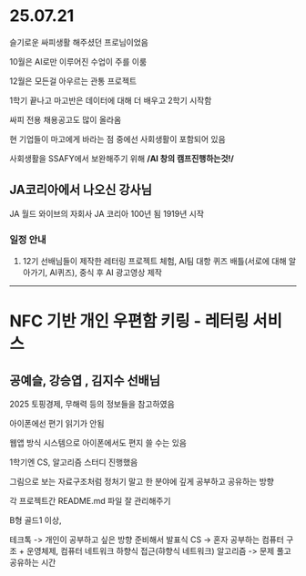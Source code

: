 # 25.07.21
슬기로운 싸피생활 해주셨던 프로님이었음

10월은 AI로만 이루어진 수업이 주를 이룸

12월은 모든걸 아우르는 관통 프로젝트

1학기 끝나고 마고반은 데이터에 대해 더 배우고 2학기 시작함

싸피 전용 채용공고도 많이 올라옴

현 기업들이 마고에게 바라는 점 중에선 사회생활이 포함되어 있음

사회생활을 SSAFY에서 보완해주기 위해 **/AI 창의 캠프진행하는것!/**


## JA코리아에서 나오신 강사님

JA 월드 와이브의 자회사 JA 코리아 100년 됨 1919년 시작

### 일정 안내
1. 12기 선배님들이 제작한 레터링 프로젝트 체험, AI팀 대항 퀴즈 배틀(서로에 대해 알아가기, AI퀴즈), 중식 후 AI 광고영상 제작
---
# NFC 기반 개인 우편함 키링 - 레터링 서비스
## 공예슬, 강승엽 , 김지수 선배님

2025 토핑경제, 무해력 등의 정보들을 참고하였음

아이폰에선 편기 읽기가 안됨

웹앱 방식 시스템으로 아이폰에서도 편지 쓸 수는 있음

1학기엔 CS, 알고리즘 스터디 진행했음

그림으로 보는 자료구조처럼 정처기 말고 한 분야에 깊게 공부하고 공유하는 방향

각 프로젝트간 README.md 파일 잘 관리해주기

B형 골드1 이상, 

테크톡 -> 개인이 공부하고 싶은 방향 준비해서 발표식
CS -> 혼자 공부하는 컴퓨터 구조 + 운영체제, 컴퓨터 네트워크 하향식 접근(햐향식 네트워크)
알고리즘 -> 문제 풀고 공유하는 시간